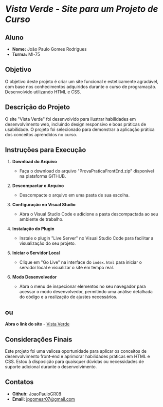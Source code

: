 # ***Vista Verde - Site para um Projeto de Curso***

## **Aluno**
- **Nome:** João Paulo Gomes Rodrigues
- **Turma:** MI-75

## **Objetivo**
O objetivo deste projeto é criar um site funcional e esteticamente agradável, com base nos conhecimentos adquiridos durante o curso de programação. Desenvolvido utilizando HTML e CSS.

## **Descrição do Projeto**
O site "Vista Verde" foi desenvolvido para ilustrar habilidades em desenvolvimento web, incluindo design responsivo e boas práticas de usabilidade. O projeto foi selecionado para demonstrar a aplicação prática dos conceitos aprendidos no curso.

## **Instruções para Execução**

1. **Download do Arquivo**
    - Faça o download do arquivo "ProvaPraticaFrontEnd.zip" disponível na plataforma GITHUB.

2. **Descompactar o Arquivo**
    - Descompacte o arquivo em uma pasta de sua escolha.

3. **Configuração no Visual Studio**
    - Abra o Visual Studio Code e adicione a pasta descompactada ao seu ambiente de trabalho.

4. **Instalação do Plugin**
    - Instale o plugin "Live Server" no Visual Studio Code para facilitar a visualização do seu projeto.

5. **Iniciar o Servidor Local**
    - Clique em "Go Live" na interface do `index.html` para iniciar o servidor local e visualizar o site em tempo real.

6. **Modo Desenvolvedor**
    - Abra o menu de inspecionar elementos no seu navegador para acessar o modo desenvolvedor, permitindo uma análise detalhada do código e a realização de ajustes necessários.

## **ou**

**Abra o link do site** 
    - [Vista Verde](https://vistaverde.vercel.app/)

## **Considerações Finais**
Este projeto foi uma valiosa oportunidade para aplicar os conceitos de desenvolvimento front-end e aprimorar habilidades práticas em HTML e CSS. Estou à disposição para quaisquer dúvidas ou necessidades de suporte adicional durante o desenvolvimento.

## **Contatos**
- **Github:** [JoaoPauloGR08](https://github.com/JoaoPauloGR08)
- **Email:** jpgomesr07@gmail.com
